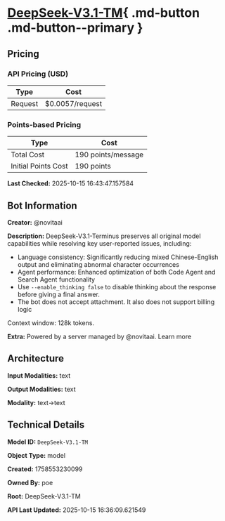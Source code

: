 # [DeepSeek-V3.1-TM](https://poe.com/DeepSeek-V3.1-TM){ .md-button .md-button--primary }

## Pricing

### API Pricing (USD)

| Type | Cost |
|------|------|
| Request | $0.0057/request |

### Points-based Pricing

| Type | Cost |
|------|------|
| Total Cost | 190 points/message |
| Initial Points Cost | 190 points |

**Last Checked:** 2025-10-15 16:43:47.157584


## Bot Information

**Creator:** @novitaai

**Description:** DeepSeek-V3.1-Terminus preserves all original model capabilities while resolving key user-reported issues, including:
- Language consistency: Significantly reducing mixed Chinese-English output and eliminating abnormal character occurrences
- Agent performance: Enhanced optimization of both Code Agent and Search Agent functionality
- Use `--enable_thinking false` to disable thinking about the response before giving a final answer.
- The bot does not accept attachment. It also does not support billing logic

Context window: 128k tokens.

**Extra:** Powered by a server managed by @novitaai. Learn more


## Architecture

**Input Modalities:** text

**Output Modalities:** text

**Modality:** text->text


## Technical Details

**Model ID:** `DeepSeek-V3.1-TM`

**Object Type:** model

**Created:** 1758553230099

**Owned By:** poe

**Root:** DeepSeek-V3.1-TM

**API Last Updated:** 2025-10-15 16:36:09.621549
